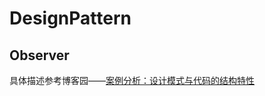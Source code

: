 # DesignPattern
## Observer
具体描述参考博客园——[案例分析：设计模式与代码的结构特性](https://www.cnblogs.com/RichardTAO/p/11988976.html)
